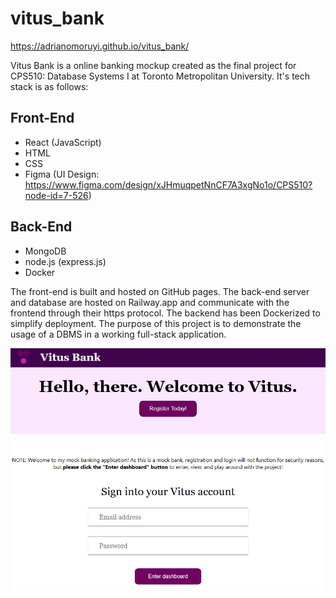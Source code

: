# vitus_bank

https://adrianomoruyi.github.io/vitus_bank/

Vitus Bank is a online banking mockup created as the final project for CPS510: Database Systems I at Toronto Metropolitan University. It's tech stack is as follows:

## Front-End
- React (JavaScript)
- HTML
- CSS
- Figma (UI Design: https://www.figma.com/design/xJHmuqpetNnCF7A3xgNo1o/CPS510?node-id=7-526)

## Back-End
- MongoDB
- node.js (express.js)
- Docker

The front-end is built and hosted on GitHub pages. The back-end server and database are hosted on Railway.app and communicate with the frontend through their https protocol. The backend has been Dockerized to simplify deployment. The purpose of this project is to demonstrate the usage of a DBMS in a working full-stack application.

<img align="left" src="https://github.com/adrianomoruyi/vitus_bank/blob/main/vitus_dashb.PNG" width="600" />
<hr>
